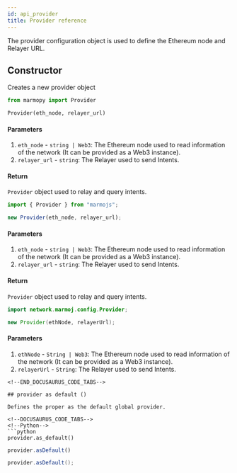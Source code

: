 ```yaml
---
id: api_provider
title: Provider reference
---
```


The provider configuration object is used to define the Ethereum node and Relayer URL.

## Constructor

Creates a new provider object

<!--DOCUSAURUS_CODE_TABS-->
<!--Python-->
```python
from marmopy import Provider

Provider(eth_node, relayer_url)
```

#### Parameters
1. `eth_node` - `string | Web3`: The Ethereum node used to read information of the network (It can be provided as a Web3 instance).
2. `relayer_url` - `string`: The Relayer used to send Intents.

#### Return
`Provider` object used to relay and query intents.

<!--JavaScript-->
```js
import { Provider } from "marmojs";

new Provider(eth_node, relayer_url);
```
#### Parameters
1. `eth_node` - `string | Web3`: The Ethereum node used to read information of the network (It can be provided as a Web3 instance).
2. `relayer_url` - `string`: The Relayer used to send Intents.

#### Return
`Provider` object used to relay and query intents.

<!--Java-->
```java
import network.marmoj.config.Provider;

new Provider(ethNode, relayerUrl);
```
#### Parameters
1. `ethNode` - `String | Web3`: The Ethereum node used to read information of the network (It can be provided as a Web3 instance).
2. `relayerUrl` - `String`: The Relayer used to send Intents.
```
<!--END_DOCUSAURUS_CODE_TABS-->

## provider as default ()

Defines the proper as the default global provider.

<!--DOCUSAURUS_CODE_TABS-->
<!--Python-->
```python
provider.as_default()
```
<!--JavaScript-->
```js
provider.asDefault()
```

<!--Java-->
```java
provider.asDefault();
```
<!--END_DOCUSAURUS_CODE_TABS-->
